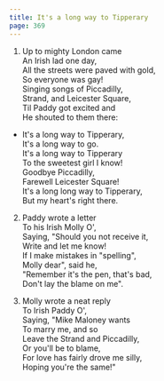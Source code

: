 ```yaml
---
title: It's a long way to Tipperary
page: 369
---  
```



1.  Up to mighty London came  
An Irish lad one day,  
All the streets were paved with gold,  
So everyone was gay!  
Singing songs of Piccadilly,  
Strand, and Leicester Square,  
Til Paddy got excited and  
He shouted to them there:  


- It's a long way to Tipperary,  
It's a long way to go.  
It's a long way to Tipperary  
To the sweetest girl I know!  
Goodbye Piccadilly,  
Farewell Leicester Square!  
It's a long long way to Tipperary,  
But my heart's right there.  


2. Paddy wrote a letter  
To his Irish Molly O',  
Saying, "Should you not receive it,  
Write and let me know!  
If I make mistakes in "spelling",  
Molly dear", said he,  
"Remember it's the pen, that's bad,  
Don't lay the blame on me".  


3. Molly wrote a neat reply  
To Irish Paddy O',  
Saying, "Mike Maloney wants  
To marry me, and so  
Leave the Strand and Piccadilly,  
Or you'll be to blame,  
For love has fairly drove me silly,  
Hoping you're the same!"  